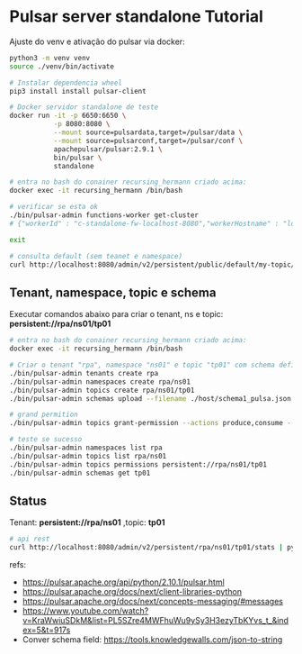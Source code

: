 # Pulsar server standalone Tutorial
Ajuste do venv e ativação do pulsar via docker:
```bash
python3 -m venv venv
source ./venv/bin/activate

# Instalar dependencia wheel
pip3 install install pulsar-client

# Docker servidor standalone de teste
docker run -it -p 6650:6650 \
           -p 8080:8080 \
           --mount source=pulsardata,target=/pulsar/data \
           --mount source=pulsarconf,target=/pulsar/conf \
           apachepulsar/pulsar:2.9.1 \
           bin/pulsar \
           standalone

# entra no bash do conainer recursing_hermann criado acima:
docker exec -it recursing_hermann /bin/bash

# verificar se esta ok
./bin/pulsar-admin functions-worker get-cluster
# {"workerId" : "c-standalone-fw-localhost-8080","workerHostname" : "localhost","port" : 8080}

exit

# consulta default (sem teanet e namespace)
curl http://localhost:8080/admin/v2/persistent/public/default/my-topic/stats | python -m json.tool
```

## Tenant, namespace, topic e schema
Executar comandos abaixo para criar o tenant, ns e topic: <b>persistent://rpa/ns01/tp01</b>

```bash
# entra no bash do conainer recursing_hermann criado acima:
docker exec -it recursing_hermann /bin/bash

# Criar o tenant "rpa", namespace "ns01" e topic "tp01" com schema definido em "/host/schema1_pulsa.json"
./bin/pulsar-admin tenants create rpa
./bin/pulsar-admin namespaces create rpa/ns01
./bin/pulsar-admin topics create rpa/ns01/tp01
./bin/pulsar-admin schemas upload --filename ./host/schema1_pulsa.json tp01

# grand permition
./bin/pulsar-admin topics grant-permission --actions produce,consume --role application1 persistent://rpa/ns01/tp01

# teste se sucesso
./bin/pulsar-admin namespaces list rpa
./bin/pulsar-admin topics list rpa/ns01
./bin/pulsar-admin topics permissions persistent://rpa/ns01/tp01
./bin/pulsar-admin schemas get tp01
```

## Status
Tenant: <b>persistent://rpa/ns01</b> ,topic: <b>tp01</b>
```bash
# api rest
curl http://localhost:8080/admin/v2/persistent/rpa/ns01/tp01/stats | python3 -m json.tool

```

refs:
- https://pulsar.apache.org/api/python/2.10.1/pulsar.html
- https://pulsar.apache.org/docs/next/client-libraries-python
- https://pulsar.apache.org/docs/next/concepts-messaging/#messages
- https://www.youtube.com/watch?v=KraWwiuSDkM&list=PL5SZre4MWFhuWu9ySy3H3ezyTbKYvs_t_&index=5&t=917s
- Conver schema field: https://tools.knowledgewalls.com/json-to-string